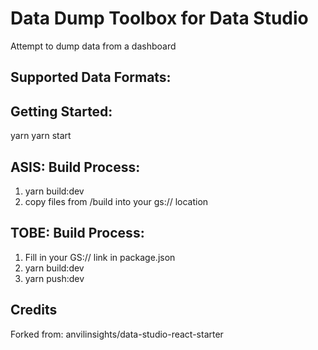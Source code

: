 # Data Dump Toolbox for Data Studio

Attempt to dump data from a dashboard

## Supported Data Formats:

## Getting Started:
yarn
yarn start

## ASIS: Build Process:
1. yarn build:dev
2. copy files from /build into your gs:// location

## TOBE: Build Process:
1. Fill in your GS:// link in package.json
2. yarn build:dev
3. yarn push:dev

## Credits
Forked from: anvilinsights/data-studio-react-starter


